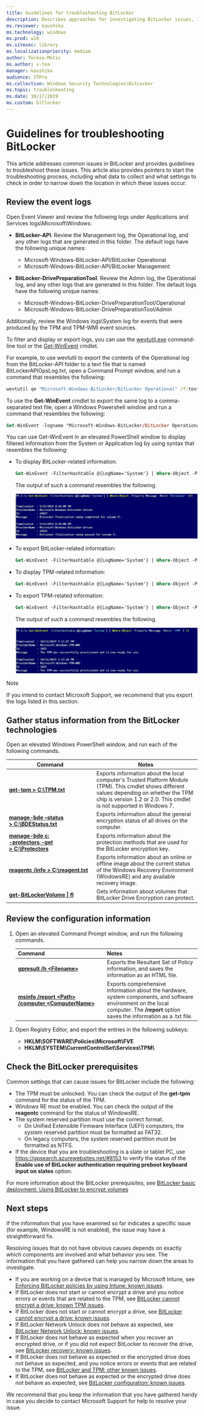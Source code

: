 ```yaml
---
title: Guidelines for troubleshooting BitLocker
description: Describes approaches for investigating BitLocker issues, including how to gather diagnostic information
ms.reviewer: kaushika
ms.technology: windows
ms.prod: w10
ms.sitesec: library
ms.localizationpriority: medium
author: Teresa-Motiv
ms.author: v-tea
manager: kaushika
audience: ITPro
ms.collection: Windows Security Technologies\BitLocker
ms.topic: troubleshooting
ms.date: 10/17/2019
ms.custom: bitlocker
---
```


# Guidelines for troubleshooting BitLocker

This article addresses common issues in BitLocker and provides guidelines to troubleshoot these issues. This article also provides pointers to start the troubleshooting process, including what data to collect and what settings to check in order to narrow down the location in which these issues occur.

## Review the event logs

Open Event Viewer and review the following logs under Applications and Services logs\\Microsoft\\Windows:

- **BitLocker-API**. Review the Management log, the Operational log, and any other logs that are generated in this folder. The default logs have the following unique names:
   - Microsoft-Windows-BitLocker-API/BitLocker Operational
   - Microsoft-Windows-BitLocker-API/BitLocker Management

- **BitLocker-DrivePreparationTool**. Review the Admin log,  the Operational log, and any other logs that are generated in this folder. The default logs have the following unique names:
   - Microsoft-Windows-BitLocker-DrivePreparationTool/Operational
   - Microsoft-Windows-BitLocker-DrivePreparationTool/Admin

Additionally, review the Windows logs\\System log for events that were produced by the TPM and TPM-WMI event sources.

To filter and display or export logs, you can use the [wevtutil.exe](https://docs.microsoft.com/windows-server/administration/windows-commands/wevtutil) command-line tool or the [Get-WinEvent](https://docs.microsoft.com/powershell/module/microsoft.powershell.diagnostics/get-winevent?view=powershell-6) cmdlet.

For example, to use wevtutil to export the contents of the Operational log from the BitLocker-API folder to a text file that is named BitLockerAPIOpsLog.txt, open a Command Prompt window, and run a command that resembles the following:

```cmd
wevtutil qe "Microsoft-Windows-BitLocker/BitLocker Operational" /f:text > BitLockerAPIOpsLog.txt
```

To use the **Get-WinEvent** cmdlet to export the same log to a comma-separated text file, open a Windows Powershell window and run a command that resembles the following:

```ps
Get-WinEvent -logname "Microsoft-Windows-BitLocker/BitLocker Operational"  | Export-Csv -Path Bitlocker-Operational.csv
```

You can use Get-WinEvent in an elevated PowerShell window to display filtered information from the System or Application log by using syntax that resembles the following:

- To display BitLocker-related information:
   ```ps
   Get-WinEvent -FilterHashtable @{LogName='System'} | Where-Object -Property Message -Match 'BitLocker' | fl
   ```

   The output of such a command resembles the following.

   ![Display of events that is produced by using Get-WinEvent and a BitLocker filter](./images/psget-winevent-1.png)

- To export BitLocker-related information:
   ```ps
   Get-WinEvent -FilterHashtable @{LogName='System'} | Where-Object -Property Message -Match 'BitLocker' | Export-Csv -Path System-BitLocker.csv
   ```

- To display TPM-related information:
   ```ps
   Get-WinEvent -FilterHashtable @{LogName='System'} | Where-Object -Property Message -Match 'TPM' | fl
   ```

- To export TPM-related information:
   ```ps
   Get-WinEvent -FilterHashtable @{LogName='System'} | Where-Object -Property Message -Match 'TPM' | Export-Csv -Path System-TPM.csv
   ```

   The output of such a command resembles the following.

   ![Display of events that is produced by using Get-WinEvent and a TPM filter](./images/psget-winevent-2.png)

> [!NOTE]
> If you intend to contact Microsoft Support, we recommend that you export the logs listed in this section.

## Gather status information from the BitLocker technologies

Open an elevated Windows PowerShell window, and run each of the following commands.

|Command |Notes |
| - | - |
|[**get-tpm \> C:\\TPM.txt**](https://docs.microsoft.com/powershell/module/trustedplatformmodule/get-tpm?view=win10-ps) |Exports information about the local computer's Trusted Platform Module (TPM). This cmdlet shows different values depending on whether the TPM chip is version 1.2 or 2.0. This cmdlet is not supported in Windows 7. |
|[**manage-bde –status \>&nbsp;C:\\BDEStatus.txt**](https://docs.microsoft.com/windows-server/administration/windows-commands/manage-bde-status) |Exports information about the general encryption status of all drives on the computer. |
|[**manage-bde c: <br />-protectors -get \>&nbsp;C:\\Protectors**](https://docs.microsoft.com/windows-server/administration/windows-commands/manage-bde-protectors) |Exports information about the protection methods that are used for the BitLocker encryption key.  |
|[**reagentc&nbsp;/info&nbsp;\>&nbsp;C:\\reagent.txt**](https://docs.microsoft.com/windows-hardware/manufacture/desktop/reagentc-command-line-options) |Exports information about an online or offline image about the current status of the Windows Recovery Environment (WindowsRE) and any available recovery image. |
|[**get-BitLockerVolume \| fl**](https://docs.microsoft.com/powershell/module/bitlocker/get-bitlockervolume?view=win10-ps) |Gets information about volumes that BitLocker Drive Encryption can protect. |

## Review the configuration information

1. Open an elevated Command Prompt window, and run the following commands.

   |Command |Notes |
   | - | - |
   |[**gpresult /h \<Filename>**](https://docs.microsoft.com/windows-server/administration/windows-commands/gpresult) |Exports the Resultant Set of Policy information, and saves the information as an HTML file. |
   |[**msinfo /report \<Path> /computer&nbsp;\<ComputerName>**](https://docs.microsoft.com/windows-server/administration/windows-commands/msinfo32) |Exports comprehensive information about the hardware, system components, and software environment on the local computer. The **/report** option saves the information as a .txt file. |

1. Open Registry Editor, and export the entries in the following subkeys:

   - **HKLM\\SOFTWARE\\Policies\\Microsoft\\FVE**
   - **HKLM\\SYSTEM\\CurrentControlSet\\Services\\TPM\\**

## Check the BitLocker prerequisites

Common settings that can cause issues for BitLocker include the following:

- The TPM must be unlocked. You can check the output of the **get-tpm** command for the status of the TPM.
- Windows RE must be enabled. You can check the output of the **reagentc** command for the status of WindowsRE.
- The system reserved partition must use the correct format.
  - On Unified Extensible Firmware Interface (UEFI) computers, the system reserved partition must be formatted as FAT32.
  - On legacy computers, the system reserved partition must be formatted as NTFS.
- If the device that you are troubleshooting is a slate or tablet PC, use <https://gpsearch.azurewebsites.net/#8153> to verify the status of the **Enable use of BitLocker authentication requiring preboot keyboard input on slates** option.

For more information about the BitLocker prerequisites, see [BitLocker basic deployment: Using BitLocker to encrypt volumes](https://docs.microsoft.com/windows/security/information-protection/bitlocker/bitlocker-basic-deployment#using-bitlocker-to-encrypt-volumes)

## Next steps

If the information that you have examined so far indicates a specific issue (for example, WindowsRE is not enabled), the issue may have a straightforward fix.

Resolving issues that do not have obvious causes depends on exactly which components are involved and what behavior you see. The information that you have gathered can help you narrow down the areas to investigate.

- If you are working on a device that is managed by Microsoft Intune, see [Enforcing BitLocker policies by using Intune: known issues](ts-bitlocker-intune-issues.md).
- If BitLocker does not start or cannot encrypt a drive and you notice errors or events that are related to the TPM, see [BitLocker cannot encrypt a drive: known TPM issues](ts-bitlocker-cannot-encrypt-tpm-issues.md).
- If BitLocker does not start or cannot encrypt a drive, see [BitLocker cannot encrypt a drive: known issues](ts-bitlocker-cannot-encrypt-issues.md).
- If BitLocker Network Unlock does not behave as expected, see [BitLocker Network Unlock: known issues](ts-bitlocker-network-unlock-issues.md).
- If BitLocker does not behave as expected when you recover an encrypted drive, or if you did not expect BitLocker to recover the drive, see [BitLocker recovery: known issues](ts-bitlocker-recovery-issues.md).
- If BitLocker does not behave as expected or the encrypted drive does not behave as expected, and you notice errors or events that are related to the TPM, see [BitLocker and TPM: other known issues](ts-bitlocker-tpm-issues.md).
- If BitLocker does not behave as expected or the encrypted drive does not behave as expected, see [BitLocker configuration: known issues](ts-bitlocker-config-issues.md).

We recommend that you keep the information that you have gathered handy in case you decide to contact Microsoft Support for help to resolve your issue.
